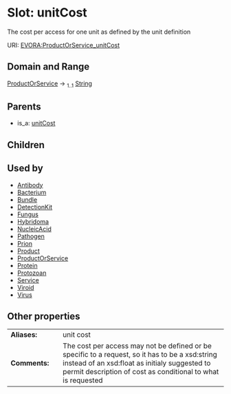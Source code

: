 
# Slot: unitCost

The cost per access for one unit as defined by the unit definition

URI: [EVORA:ProductOrService_unitCost](https://evora-project.eu/ProductOrService_unitCost)


## Domain and Range

[ProductOrService](ProductOrService.md) &#8594;  <sub>1..1</sub> [String](types/String.md)

## Parents

 *  is_a: [unitCost](unitCost.md)

## Children


## Used by

 * [Antibody](Antibody.md)
 * [Bacterium](Bacterium.md)
 * [Bundle](Bundle.md)
 * [DetectionKit](DetectionKit.md)
 * [Fungus](Fungus.md)
 * [Hybridoma](Hybridoma.md)
 * [NucleicAcid](NucleicAcid.md)
 * [Pathogen](Pathogen.md)
 * [Prion](Prion.md)
 * [Product](Product.md)
 * [ProductOrService](ProductOrService.md)
 * [Protein](Protein.md)
 * [Protozoan](Protozoan.md)
 * [Service](Service.md)
 * [Viroid](Viroid.md)
 * [Virus](Virus.md)

## Other properties

|  |  |  |
| --- | --- | --- |
| **Aliases:** | | unit cost |
| **Comments:** | | The cost per access may not be defined or be specific to a request, so it has to be a xsd:string instead of an xsd:float as initialy suggested to permit description of cost as conditional to what is requested |
